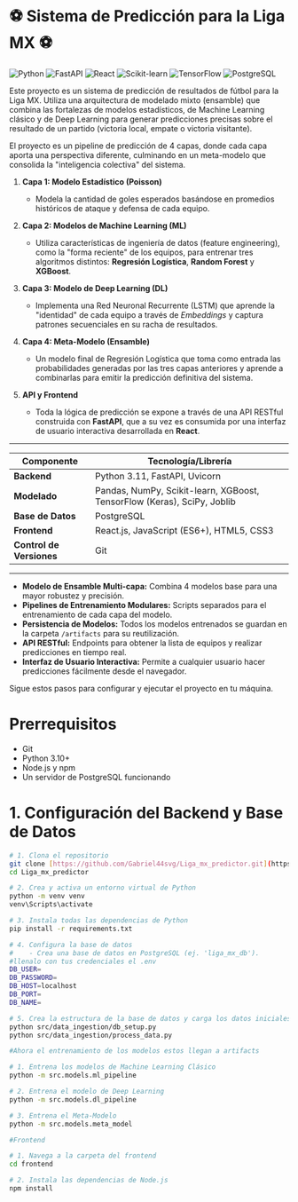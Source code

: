 # ⚽ Sistema de Predicción para la Liga MX ⚽

![Python](https://img.shields.io/badge/Python-3.11-3776AB?style=for-the-badge&logo=python&logoColor=white)
![FastAPI](https://img.shields.io/badge/FastAPI-0.95-009688?style=for-the-badge&logo=fastapi&logoColor=white)
![React](https://img.shields.io/badge/React-18.2-61DAFB?style=for-the-badge&logo=react&logoColor=black)
![Scikit-learn](https://img.shields.io/badge/scikit--learn-1.3-F7931E?style=for-the-badge&logo=scikit-learn&logoColor=white)
![TensorFlow](https://img.shields.io/badge/TensorFlow-2.12-FF6F00?style=for-the-badge&logo=tensorflow&logoColor=white)
![PostgreSQL](https://img.shields.io/badge/PostgreSQL-15-336791?style=for-the-badge&logo=postgresql&logoColor=white)

Este proyecto es un sistema de predicción de resultados de fútbol para la Liga MX. Utiliza una arquitectura de modelado mixto (ensamble) que combina las fortalezas de modelos estadísticos, de Machine Learning clásico y de Deep Learning para generar predicciones precisas sobre el resultado de un partido (victoria local, empate o victoria visitante).

El proyecto es un pipeline de predicción de 4 capas, donde cada capa aporta una perspectiva diferente, culminando en un meta-modelo que consolida la "inteligencia colectiva" del sistema.

1.  **Capa 1: Modelo Estadístico (Poisson)**
    * Modela la cantidad de goles esperados basándose en promedios históricos de ataque y defensa de cada equipo.

2.  **Capa 2: Modelos de Machine Learning (ML)**
    * Utiliza características de ingeniería de datos (feature engineering), como la "forma reciente" de los equipos, para entrenar tres algoritmos distintos: **Regresión Logística**, **Random Forest** y **XGBoost**.

3.  **Capa 3: Modelo de Deep Learning (DL)**
    * Implementa una Red Neuronal Recurrente (LSTM) que aprende la "identidad" de cada equipo a través de *Embeddings* y captura patrones secuenciales en su racha de resultados.

4.  **Capa 4: Meta-Modelo (Ensamble)**
    * Un modelo final de Regresión Logística que toma como entrada las probabilidades generadas por las tres capas anteriores y aprende a combinarlas para emitir la predicción definitiva del sistema.

5.  **API y Frontend**
    * Toda la lógica de predicción se expone a través de una API RESTful construida con **FastAPI**, que a su vez es consumida por una interfaz de usuario interactiva desarrollada en **React**.


---------------------------------------------------------------------------------------------------------------------------------
| Componente               | Tecnología/Librería                                                                                 |
| -------------------------| --------------------------------------------------------------------------------------------------- |
| **Backend**              | Python 3.11, FastAPI, Uvicorn                                                                       |
| **Modelado**             | Pandas, NumPy, Scikit-learn, XGBoost, TensorFlow (Keras), SciPy, Joblib                             |
| **Base de Datos**        | PostgreSQL                                                                                          |
| **Frontend**             | React.js, JavaScript (ES6+), HTML5, CSS3                                                            |
| **Control de Versiones** | Git                                                                                                 |  
---------------------------------------------------------------------------------------------------------------------------------


* **Modelo de Ensamble Multi-capa:** Combina 4 modelos base para una mayor robustez y precisión.
* **Pipelines de Entrenamiento Modulares:** Scripts separados para el entrenamiento de cada capa del modelo.
* **Persistencia de Modelos:** Todos los modelos entrenados se guardan en la carpeta `/artifacts` para su reutilización.
* **API RESTful:** Endpoints para obtener la lista de equipos y realizar predicciones en tiempo real.
* **Interfaz de Usuario Interactiva:** Permite a cualquier usuario hacer predicciones fácilmente desde el navegador.



Sigue estos pasos para configurar y ejecutar el proyecto en tu máquina.

# Prerrequisitos
* Git
* Python 3.10+
* Node.js y npm
* Un servidor de PostgreSQL funcionando

# 1. Configuración del Backend y Base de Datos

```bash
# 1. Clona el repositorio
git clone [https://github.com/Gabriel44svg/Liga_mx_predictor.git](https://github.com/Gabriel44svg/Liga_mx_predictor.git)
cd Liga_mx_predictor

# 2. Crea y activa un entorno virtual de Python
python -m venv venv
venv\Scripts\activate

# 3. Instala todas las dependencias de Python
pip install -r requirements.txt

# 4. Configura la base de datos
#    - Crea una base de datos en PostgreSQL (ej. 'liga_mx_db').
#llenalo con tus credenciales el .env
DB_USER=
DB_PASSWORD=
DB_HOST=localhost
DB_PORT=
DB_NAME=

# 5. Crea la estructura de la base de datos y carga los datos iniciales
python src/data_ingestion/db_setup.py
python src/data_ingestion/process_data.py

#Ahora el entrenamiento de los modelos estos llegan a artifacts

# 1. Entrena los modelos de Machine Learning Clásico
python -m src.models.ml_pipeline

# 2. Entrena el modelo de Deep Learning
python -m src.models.dl_pipeline

# 3. Entrena el Meta-Modelo
python -m src.models.meta_model

#Frontend

# 1. Navega a la carpeta del frontend
cd frontend

# 2. Instala las dependencias de Node.js
npm install